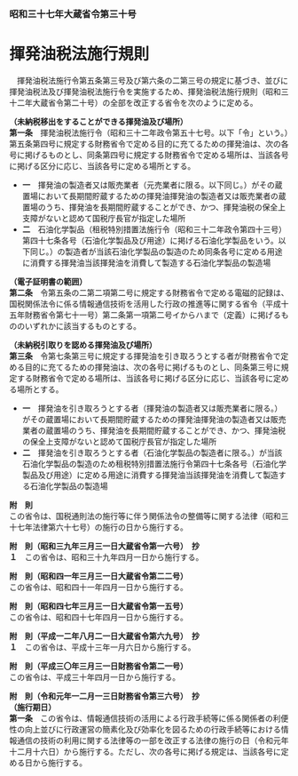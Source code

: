 ### 昭和三十七年大蔵省令第三十号  
# 揮発油税法施行規則  
　揮発油税法施行令第五条第三号及び第六条の二第三号の規定に基づき、並びに揮発油税法及び揮発油税法施行令を実施するため、揮発油税法施行規則（昭和三十二年大蔵省令第二十号）の全部を改正する省令を次のように定める。  
  
**（未納税移出をすることができる揮発油及び場所）**  
**第一条**　揮発油税法施行令（昭和三十二年政令第五十七号。以下「令」という。）第五条第四号に規定する財務省令で定める目的に充てるための揮発油は、次の各号に掲げるものとし、同条第四号に規定する財務省令で定める場所は、当該各号に掲げる区分に応じ、当該各号に定める場所とする。  
* **一**　揮発油の製造者又は販売業者（元売業者に限る。以下同じ。）がその蔵置場において長期間貯蔵するための揮発油揮発油の製造者又は販売業者の蔵置場のうち、揮発油を長期間貯蔵することができ、かつ、揮発油税の保全上支障がないと認めて国税庁長官が指定した場所  
* **二**　石油化学製品（租税特別措置法施行令（昭和三十二年政令第四十三号）第四十七条各号（石油化学製品及び用途）に掲げる石油化学製品をいう。以下同じ。）の製造者が当該石油化学製品の製造のため同条各号に定める用途に消費する揮発油当該揮発油を消費して製造する石油化学製品の製造場  
  
**（電子証明書の範囲）**  
**第二条**　令第五条の二第二項第二号に規定する財務省令で定める電磁的記録は、国税関係法令に係る情報通信技術を活用した行政の推進等に関する省令（平成十五年財務省令第七十一号）第二条第一項第二号イからハまで（定義）に掲げるもののいずれかに該当するものとする。  
  
**（未納税引取りを認める揮発油及び場所）**  
**第三条**　令第七条第三号に規定する揮発油を引き取ろうとする者が財務省令で定める目的に充てるための揮発油は、次の各号に掲げるものとし、同条第三号に規定する財務省令で定める場所は、当該各号に掲げる区分に応じ、当該各号に定める場所とする。  
* **一**　揮発油を引き取ろうとする者（揮発油の製造者又は販売業者に限る。）がその蔵置場において長期間貯蔵するための揮発油揮発油の製造者又は販売業者の蔵置場のうち、揮発油を長期間貯蔵することができ、かつ、揮発油税の保全上支障がないと認めて国税庁長官が指定した場所  
* **二**　揮発油を引き取ろうとする者（石油化学製品の製造者に限る。）が当該石油化学製品の製造のため租税特別措置法施行令第四十七条各号（石油化学製品及び用途）に定める用途に消費する揮発油当該揮発油を消費して製造する石油化学製品の製造場  
  
**附　則**  
この省令は、国税通則法の施行等に伴う関係法令の整備等に関する法律（昭和三十七年法律第六十七号）の施行の日から施行する。  
  
**附　則（昭和三九年三月三一日大蔵省令第一六号）　抄**  
**１**　この省令は、昭和三十九年四月一日から施行する。  
  
**附　則（昭和四一年三月三一日大蔵省令第二二号）**  
この省令は、昭和四十一年四月一日から施行する。  
  
**附　則（昭和四七年三月三一日大蔵省令第一五号）**  
この省令は、昭和四十七年四月一日から施行する。  
  
**附　則（平成一二年八月二一日大蔵省令第六九号）　抄**  
**１**　この省令は、平成十三年一月六日から施行する。  
  
**附　則（平成三〇年三月三一日財務省令第二一号）**  
この省令は、平成三十年四月一日から施行する。  
  
**附　則（令和元年一二月一三日財務省令第三六号）　抄**  
**（施行期日）**  
**第一条**　この省令は、情報通信技術の活用による行政手続等に係る関係者の利便性の向上並びに行政運営の簡素化及び効率化を図るための行政手続等における情報通信の技術の利用に関する法律等の一部を改正する法律の施行の日（令和元年十二月十六日）から施行する。ただし、次の各号に掲げる規定は、当該各号に定める日から施行する。  
  
